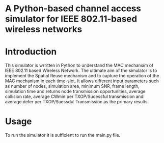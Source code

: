 # A Python-based channel access simulator for IEEE 802.11-based wireless networks

# Introduction

This simulator is wrritten in Python to understand the MAC mechansim of IEEE 802.11 based Wireless Network. The ultimate aim of the simulator is to implement the Spatial Reuse mechanism and to capture the operation
of the MAC mechanism in each time-slot. It allows different input parameters such as number of nodes, simulation area, minimum SNR, frame length, simulation time and returns node transmission opportunities, average collision rate, average CWmin per TXOP/Sucessful transmission and average defer per TXOP/Suessdul Transmission as the primary results. 

# Usage
To run the simulator it is sufficient to run the main.py file. 





